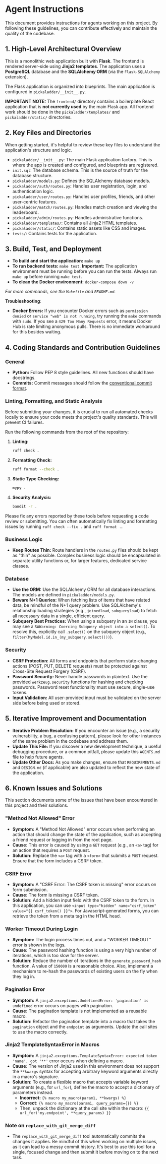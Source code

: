 # Agent Instructions

This document provides instructions for agents working on this project. By following these guidelines, you can contribute effectively and maintain the quality of the codebase.

## 1. High-Level Architectural Overview

This is a monolithic web application built with **Flask**. The frontend is rendered server-side using **Jinja2 templates**. The application uses a **PostgreSQL** database and the **SQLAlchemy ORM** (via the `Flask-SQLAlchemy` extension).

The Flask application is organized into blueprints. The main application is configured in `pickaladder/__init__.py`.

**IMPORTANT NOTE:** The `frontend/` directory contains a boilerplate React application that is **not currently used** by the main Flask app. All frontend work should be done in the `pickaladder/templates/` and `pickaladder/static/` directories.

## 2. Key Files and Directories

When getting started, it's helpful to review these key files to understand the application's structure and logic.

*   `pickaladder/__init__.py`: The main Flask application factory. This is where the app is created and configured, and blueprints are registered.
*   `init.sql`: The database schema. This is the source of truth for the database structure.
*   `pickaladder/models.py`: Defines the SQLAlchemy database models.
*   `pickaladder/auth/routes.py`: Handles user registration, login, and authentication logic.
*   `pickaladder/user/routes.py`: Handles user profiles, friends, and other user-centric features.
*   `pickaladder/match/routes.py`: Handles match creation and viewing the leaderboard.
*   `pickaladder/admin/routes.py`: Handles administrative functions.
*   `pickaladder/templates/`: Contains all Jinja2 HTML templates.
*   `pickaladder/static/`: Contains static assets like CSS and images.
*   `tests/`: Contains tests for the application.

## 3. Build, Test, and Deployment

*   **To build and start the application:** `make up`
*   **To run backend tests:** `make test`. **Important:** The application environment must be running before you can run the tests. Always run `make up` before running `make test`.
*   **To clean the Docker environment:** `docker-compose down -v`

*For more commands, see the `Makefile` and `README.md`.*

**Troubleshooting:**
*   **Docker Errors:** If you encounter Docker errors such as `permission denied` or `service "web" is not running`, try running the `make` commands with `sudo`. If you see a `429 Too Many Requests` error, it means Docker Hub is rate limiting anonymous pulls. There is no immediate workaround for this besides waiting.

## 4. Coding Standards and Contribution Guidelines

### General
*   **Python:** Follow PEP 8 style guidelines. All new functions should have docstrings.
*   **Commits:** Commit messages should follow the [conventional commit format](https://www.conventionalcommits.org/en/v1.0.0/).

### Linting, Formatting, and Static Analysis
Before submitting your changes, it is crucial to run all automated checks locally to ensure your code meets the project's quality standards. This will prevent CI failures.

Run the following commands from the root of the repository:

1.  **Linting:**
    ```bash
    ruff check .
    ```
2.  **Formatting Check:**
    ```bash
    ruff format --check .
    ```
3.  **Static Type Checking:**
    ```bash
    mypy .
    ```
4.  **Security Analysis:**
    ```bash
    bandit -r .
    ```

Please fix any errors reported by these tools before requesting a code review or submitting. You can often automatically fix linting and formatting issues by running `ruff check --fix .` and `ruff format .`.

### Business Logic
*   **Keep Routes Thin:** Route handlers in the `routes.py` files should be kept as "thin" as possible. Complex business logic should be encapsulated in separate utility functions or, for larger features, dedicated service classes.

### Database
*   **Use the ORM:** Use the SQLAlchemy ORM for all database interactions. The models are defined in `pickaladder/models.py`.
*   **Beware N+1 Queries:** When fetching lists of items that have related data, be mindful of the N+1 query problem. Use SQLAlchemy's relationship loading strategies (e.g., `joinedload`, `subqueryload`) to fetch all necessary data in a single, efficient query.
*   **Subquery Best Practices:** When using a subquery in an `IN` clause, you may see a `SAWarning: Coercing Subquery object into a select()`. To resolve this, explicitly call `.select()` on the subquery object (e.g., `filter(MyModel.id.in_(my_subquery.select()))`).

### Security
*   **CSRF Protection:** All forms and endpoints that perform state-changing actions (POST, PUT, DELETE requests) must be protected against Cross-Site Request Forgery (CSRF).
*   **Password Security:** Never handle passwords in plaintext. Use the provided `werkzeug.security` functions for hashing and checking passwords. Password reset functionality must use secure, single-use tokens.
*   **Input Validation:** All user-provided input must be validated on the server side before being used or stored.

## 5. Iterative Improvement and Documentation

*   **Iterative Problem Resolution:** If you encounter an issue (e.g., a security vulnerability, a bug, a confusing pattern), please look for other instances of the same problem in the codebase and address them.
*   **Update This File:** If you discover a new development technique, a useful debugging procedure, or a common pitfall, please update this `AGENTS.md` file to help future agents.
*   **Update Other Docs:** As you make changes, ensure that `REQUIREMENTS.md` and `DESIGN.md` (if applicable) are also updated to reflect the new state of the application.

## 6. Known Issues and Solutions

This section documents some of the issues that have been encountered in this project and their solutions.

### "Method Not Allowed" Error

*   **Symptom:** A "Method Not Allowed" error occurs when performing an action that should change the state of the application, such as accepting a friend request or logging in from the root page.
*   **Cause:** This error is caused by using a `GET` request (e.g., an `<a>` tag) for an action that requires a `POST` request.
*   **Solution:** Replace the `<a>` tag with a `<form>` that submits a `POST` request. Ensure that the form includes a CSRF token.

### CSRF Error

*   **Symptom:** A "CSRF Error: The CSRF token is missing" error occurs on form submission.
*   **Cause:** The form is missing a CSRF token.
*   **Solution:** Add a hidden input field with the CSRF token to the form. In this application, you can use `<input type="hidden" name="csrf_token" value="{{ csrf_token() }}">`. For Javascript-generated forms, you can retrieve the token from a meta tag in the HTML head.

### Worker Timeout During Login

*   **Symptom:** The login process times out, and a "WORKER TIMEOUT" error is shown in the logs.
*   **Cause:** The password hashing function is using a very high number of iterations, which is too slow for the server.
*   **Solution:** Reduce the number of iterations in the `generate_password_hash` function. A value of `150000` is a reasonable choice. Also, implement a mechanism to re-hash the passwords of existing users on the fly when they log in.

### Pagination Error

*   **Symptom:** A `jinja2.exceptions.UndefinedError: 'pagination' is undefined` error occurs on pages with pagination.
*   **Cause:** The pagination template is not implemented as a reusable macro.
*   **Solution:** Refactor the pagination template into a macro that takes the `pagination` object and the `endpoint` as arguments. Update the call sites to use the macro correctly.

### Jinja2 TemplateSyntaxError in Macros

*   **Symptom:** A `jinja2.exceptions.TemplateSyntaxError: expected token 'name', got '**'` error occurs when defining a macro.
*   **Cause:** The version of Jinja2 used in this environment does not support the `**kwargs` syntax for accepting arbitrary keyword arguments directly in a macro's signature.
*   **Solution:** To create a flexible macro that accepts variable keyword arguments (e.g., for `url_for`), define the macro to accept a dictionary of parameters instead.
    *   **Incorrect:** `{% macro my_macro(param1, **kwargs) %}`
    *   **Correct:** `{% macro my_macro(param1, query_params={}) %}`
    *   Then, unpack the dictionary at the call site within the macro: `{{ url_for('my.endpoint', **query_params) }}`

### Note on `replace_with_git_merge_diff`

*   The `replace_with_git_merge_diff` tool automatically commits the changes it applies. Be mindful of this when working on multiple issues, as it can lead to a messy commit history. It's best to use this tool for a single, focused change and then submit it before moving on to the next task.
